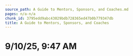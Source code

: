 ```yaml
---
source_path: A Guide to Mentors, Sponsors, and Coaches.md
pages: n/a-n/a
chunk_id: 3795edd9abc43029bdb728365ed47b0b779347db
title: A Guide to Mentors, Sponsors, and Coaches
---
```

# 9/10/25, 9:47 AM
